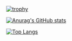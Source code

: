 [![trophy](https://github-profile-trophy.vercel.app/?username=MohammadSarmad&count_private=true&theme=onedark&column=4&row=1&margin-w=15)](https://github.com/MohammadSarmad/github-profile-trophy)

[![Anurag's GitHub stats](https://github-readme-stats.vercel.app/api?username=MohammadSarmad&count_private=true&show_icons=true&hide=stars,prs&theme=onedark)](https://github.com/MohammadSarmad/github-readme-stats)

[![Top Langs](https://github-readme-stats.vercel.app/api/top-langs/?username=MohammadSarmad&layout=compact&theme=onedark&card_width=440px)](https://github.com/MohammadSarmad/github-readme-stats)

